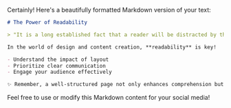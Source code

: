 Certainly! Here's a beautifully formatted Markdown version of your text:

```markdown
# The Power of Readability

> "It is a long established fact that a reader will be distracted by the readable content of a page when looking at its layout."

In the world of design and content creation, **readability** is key! 

- Understand the impact of layout
- Prioritize clear communication
- Engage your audience effectively

✨ Remember, a well-structured page not only enhances comprehension but also keeps your readers captivated!
```

Feel free to use or modify this Markdown content for your social media!